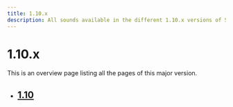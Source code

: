 ```yaml
---
title: 1.10.x
description: All sounds available in the different 1.10.x versions of Spigot.
---
```


# 1.10.x

This is an overview page listing all the pages of this major version.

<div class="grid cards" markdown>

- ## [1.10](1.10.md)

</div>